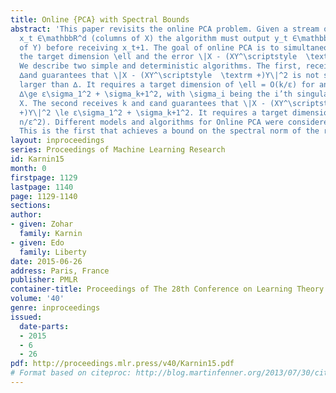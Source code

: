 ```yaml
---
title: Online {PCA} with Spectral Bounds
abstract: 'This paper revisits the online PCA problem. Given a stream of n vectors
  x_t ∈\mathbbR^d (columns of X) the algorithm must output y_t ∈\mathbbR^\ell  (columns
  of Y) before receiving x_t+1. The goal of online PCA is to simultaneously minimize
  the target dimension \ell and the error \|X - (XY^\scriptstyle  \textrm +)Y\|^2.
  We describe two simple and deterministic algorithms. The first, receives a parameter
  ∆and guarantees that \|X - (XY^\scriptstyle  \textrm +)Y\|^2 is not significantly
  larger than ∆. It requires a target dimension of \ell = O(k/ε) for any k,εsuch that
  ∆\ge ε\sigma_1^2 + \sigma_k+1^2, with \sigma_i being the i’th singular value of
  X. The second receives k and εand guarantees that \|X - (XY^\scriptstyle  \textrm
  +)Y\|^2 \le ε\sigma_1^2 + \sigma_k+1^2. It requires a target dimension of O( k\log
  n/ε^2). Different models and algorithms for Online PCA were considered in the past.
  This is the first that achieves a bound on the spectral norm of the residual matrix. '
layout: inproceedings
series: Proceedings of Machine Learning Research
id: Karnin15
month: 0
firstpage: 1129
lastpage: 1140
page: 1129-1140
sections: 
author:
- given: Zohar
  family: Karnin
- given: Edo
  family: Liberty
date: 2015-06-26
address: Paris, France
publisher: PMLR
container-title: Proceedings of The 28th Conference on Learning Theory
volume: '40'
genre: inproceedings
issued:
  date-parts:
  - 2015
  - 6
  - 26
pdf: http://proceedings.mlr.press/v40/Karnin15.pdf
# Format based on citeproc: http://blog.martinfenner.org/2013/07/30/citeproc-yaml-for-bibliographies/
---
```

